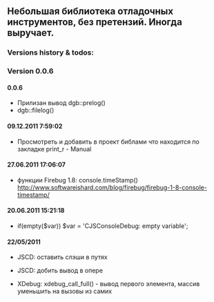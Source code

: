 ## Небольшая библиотека отладочных инструментов, без претензий. Иногда выручает.

### Versions history & todos:
### Version 0.0.6

#### 0.0.6
-   Прилизан вывод dgb::prelog()
-   dgb::filelog()

#### 09.12.2011 7:59:02
-   Просмотреть и добавить в проект библами что находится по закладке print_r - Manual

#### 27.06.2011 17:06:07
-   функции Firebug 1.8: console.timeStamp()
  http://www.softwareishard.com/blog/firebug/firebug-1-8-console-timestamp/

#### 20.06.2011 15:21:18
+   if(empty($var)) $var = 'CJSConsoleDebug: empty variable';

#### 22/05/2011

+   JSCD: оставить слэши в путях
-   JSCD: добить вывод в опере
+   XDebug: xdebug_call_full() - вывод первого элемента, массив уменьшить на вызовы из самих

